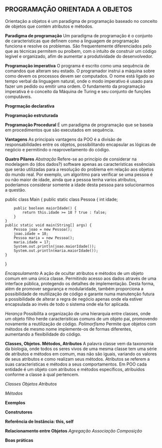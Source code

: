 ## PROGRAMAÇÃO ORIENTADA A OBJETOS
Orientação a objetos é um paradigma de programação baseado no conceito de objetos que contém atributos e métodos.



**Paradigma de programação**
Um paradigma de programação é o conjunto de caracteristicas que definem como a linguagem de programação funciona e resolve os problemas. São frequentemente diferenciados pelo que as técnicas permitem ou proíbem, com o intuito de construir um código legível e organizado, afim de aumentar a produtividade do desenvolvedor.

**Programação imperativa**
O programa é escrito como uma sequência de comandos que alteram seu estado. O programador instrui a máquina sobre como devem os processos devem ser computados. O nome está ligado ao tempo verbal da linguagem natural, onde o modo imperativo é usado para fazer um pedido ou emitir uma ordem. O fundamento da programação imperativa é o conceito da Máquina de Turing e seu conjunto de funções computáveis. 

**Progrmação declarativa**

**Programação estruturada**

**Programação Procedural**
É um paradigma de programação que se baseia em procedimentos que são executados em sequência.

**Vantagens**
As principais vantagens da POO é a divisão de responsabilidades entre os objetos, possibilitando encapsular as lógicas de negócio e permitindo o reaproveitamento do código.

**Quatro Pilares**
*Abstração*
Refere-se ao princípio de considerar na modelagem do (dos dados?) software apenas as características essênciais que serão utilizadas para a resolução do problema em relação aos objetos do mundo real.
Por exemplo, um algoritmo para verificar se uma pessoa é ou não maior de idade, ainda que a pessoa tenha varios atributos, poderíamos considerar somente a idade desta pessoa para solucionarmos a questão.

public class Main
{
    public static class Pessoa {
        int idade;
        
        public boolean maiorIdade() {
            return this.idade >= 18 ? true : false;
        } 
    }
	public static void main(String[] args) {
	    Pessoa joao = new Pessoa();
	    joao.idade = 18;
	    Pessoa maria = new Pessoa();
	    maria.idade = 17;
		System.out.println(joao.maiorIdade());
		System.out.println(maria.maiorIdade());
	}
}

*Encapsulamento*
A ação de ocultar atributos e métodos de um objeto comum em uma única classe. Permitindo acesso aos dados através de uma interface pública, protegendo os detalhes de implementação. Desta forma, além de promover segurança e modularidade, também proporciona a possibilidade de reutilização de código e garante numa manutenção futura a possibilidade de alterar a regra de negócio apenas onde ela estiver encapsulada ao invés de todo o sistema onde ela for aplicada.



*Herança*
Possibilita a organização de uma hierarquia entre classes, onde um objeto filho herde caracteristicas comuns de um objeto pai, promovendo novamente a reutilização de código.
*Polimorfismo*
Permite que objetos com métodos de mesmo nome implemente-os de formas diferentes, aumentando a flexibilidade do código.

**Classes, Objetos. Métodos, Atributos**
A palavra classe vem da taxonomia da biologia, onde todos os seres vivos de uma mesma classe tem uma série de atributos e métodos em comum, mas não são iguais, variando os valores de seus atributos e como realizam seus métodos. Atributos se referem a suas caracteristicas e métodos a seus comportamentos. Em POO cada entidade é um objeto com atributos e métodos específicos, atribuidos conforme a classe à qual pertencem.

*Classes*
*Objetos*
*Atributos*

*Métodos*

**Exemplos**

**Construtores**

**Referência de Instância: this, self**


**Relacionamento entre Objetos**
*Agregação*
*Associação*
*Composição*

**Boas práticas**